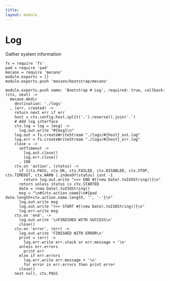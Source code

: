 ```yaml
---
title: 
layout: module
---
```


# Log

Gather system information

    fs = require 'fs'
    pad = require 'pad'
    mecano = require 'mecano'
    module.exports = []
    module.exports.push 'masson/bootstrap/mecano'

    module.exports.push name: 'Bootstrap # Log', required: true, callback: (ctx, next) ->
      mecano.mkdir
        destination: './logs'
      , (err, created) ->
        return next err if err
        host = ctx.config.host.split('.').reverse().join('.')
        # Add log interface
        ctx.log = log = (msg) ->
          log.out.write "#{msg}\n"
        log.out = fs.createWriteStream "./logs/#{host}_out.log"
        log.err = fs.createWriteStream "./logs/#{host}_err.log"
        close = ->
          setTimeout ->
            log.out.close()
            log.err.close()
          , 100
        ctx.on 'action', (status) ->
          if [ctx.PASS, ctx.OK, ctx.FAILED, ctx.DISABLED, ctx.STOP, ctx.TIMEOUT, ctx.WARN ].indexOf(status) isnt -1
            return log.out.write ">>> END #{(new Date).toISOString()}\n"
          return unless status is ctx.STARTED
          date = (new Date).toISOString()
          msg = "\n#{ctx.action.name}\n#{pad date.length+ctx.action.name.length, '', '-'}\n"
          log.out.write msg
          log.out.write ">>> START #{(new Date).toISOString()}\n"
          log.err.write msg
        ctx.on 'end', ->
          log.out.write '\nFINISHED WITH SUCCESS\n'
          close()
        ctx.on 'error', (err) ->
          log.out.write 'FINISHED WITH ERROR\n'
          print = (err) ->
            log.err.write err.stack or err.message + '\n'
          unless err.errors
            print err
          else if err.errors
            log.err.write err.message + '\n'
            for error in err.errors then print error
          close()
        next null, ctx.PASS



